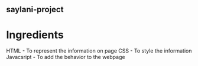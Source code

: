 ## saylani-project
# Ingredients
 HTML - To represent the information on page
 CSS - To style the information
 Javacsript - To add the behavior to the webpage

